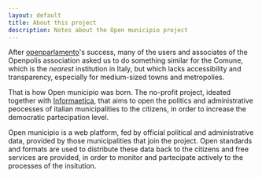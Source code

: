```yaml
---
layout: default
title: About this project
description: Notes about the Open municipio project
---
```



After [openparlamento](http://parlamento.openpolis.it)'s success, many of the users and associates of the Openpolis association asked us to do something similar for the Comune, which is the _nearest_ institution in Italy, 
but which lacks accessibility and transparency, especially for medium-sized towns and metropolies.

That is how Open municipio was born. The no-profit project, ideated together with [Informaetica](http://www.informaetica.it), that aims to open the politics and administrative peocesses of italian municipalities to the citizens, in order to increase the democratic partecipation level.


Open municipio is a web platform, fed by official political and administrative data, provided by those municipalities that join the project. Open standards and formats are used to distribute these data back to the citizens and free services are provided, in order to monitor and partecipate actively to the processes of the insitution.

